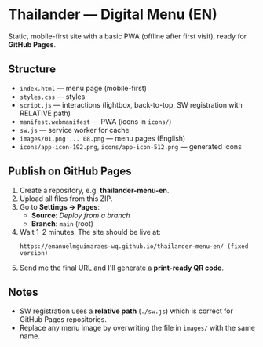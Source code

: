 # Thailander — Digital Menu (EN)

Static, mobile-first site with a basic PWA (offline after first visit), ready for **GitHub Pages**.

## Structure
- `index.html` — menu page (mobile-first)
- `styles.css` — styles
- `script.js` — interactions (lightbox, back-to-top, SW registration with RELATIVE path)
- `manifest.webmanifest` — PWA (icons in `icons/`)
- `sw.js` — service worker for cache
- `images/01.png ... 08.png` — menu pages (English)
- `icons/app-icon-192.png`, `icons/app-icon-512.png` — generated icons

## Publish on GitHub Pages
1. Create a repository, e.g. **thailander-menu-en**.
2. Upload all files from this ZIP.
3. Go to **Settings → Pages**:
   - **Source**: *Deploy from a branch*
   - **Branch**: `main` (root)
4. Wait 1–2 minutes. The site should be live at:
   ```
   https://emanuelmguimaraes-wq.github.io/thailander-menu-en/ (fixed version)
   ```
5. Send me the final URL and I'll generate a **print-ready QR code**.

## Notes
- SW registration uses a **relative path** (`./sw.js`) which is correct for GitHub Pages repositories.
- Replace any menu image by overwriting the file in `images/` with the same name.
